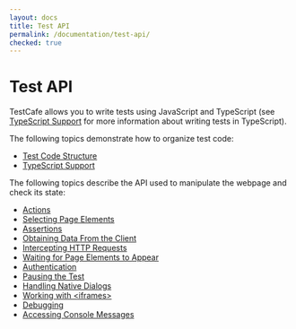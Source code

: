 ```yaml
---
layout: docs
title: Test API
permalink: /documentation/test-api/
checked: true
---
```

# Test API

TestCafe allows you to write tests using JavaScript and TypeScript (see [TypeScript Support](typescript-support.md) for more information about writing tests in TypeScript).

The following topics demonstrate how to organize test code:

* [Test Code Structure](test-code-structure.md)
* [TypeScript Support](typescript-support.md)

The following topics describe the API used to manipulate the webpage and check its state:

* [Actions](actions/README.md)
* [Selecting Page Elements](selecting-page-elements/README.md)
* [Assertions](assertions/README.md)
* [Obtaining Data From the Client](obtaining-data-from-the-client/README.md)
* [Intercepting HTTP Requests](intercepting-and-mocking-http-requests/README.md)
* [Waiting for Page Elements to Appear](waiting-for-page-elements-to-appear.md)
* [Authentication](authentication/README.md)
* [Pausing the Test](pausing-the-test.md)
* [Handling Native Dialogs](handling-native-dialogs.md)
* [Working with \<iframes\>](working-with-iframes.md)
* [Debugging](debugging.md)
* [Accessing Console Messages](accessing-console-messages.md)
